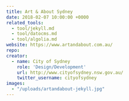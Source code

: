 ```yaml
---
title: Art & About Sydney
date: 2018-02-07 10:00:00 +0000
related_tools:
  - tool/jekyll.md
  - tool/datocms.md
  - tool/algolia.md
website: https://www.artandabout.com.au/
repo:
creator:
  - name: City of Sydney
    role: 'Design/Development'
    url: http://www.cityofsydney.nsw.gov.au/
    twitter_username: cityofsydney
images:
  - "/uploads/artandabout-jekyll.jpg"
---
```

